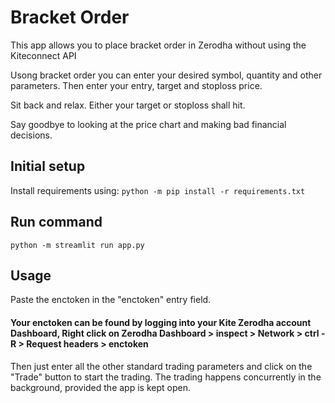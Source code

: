 # Bracket Order
This app allows you to place bracket order in Zerodha without using the Kiteconnect API

Usong bracket order you can enter your desired symbol, quantity and other parameters. Then enter your entry, target and stoploss price.

Sit back and relax. Either your target or stoploss shall hit.

Say goodbye to looking at the price chart and making bad financial decisions.

## Initial setup
Install requirements using:
```python -m pip install -r requirements.txt```

## Run command
```python -m streamlit run app.py```

## Usage
Paste the enctoken in the "enctoken" entry field.
#### Your enctoken can be found by logging into your Kite Zerodha account Dashboard, Right click on Zerodha Dashboard > inspect > Network > ctrl - R > Request headers > enctoken

Then just enter all the other standard trading parameters and click on the "Trade" button to start the trading. The trading happens concurrently in the background, provided the app is kept open.
